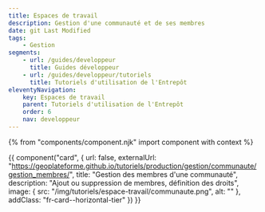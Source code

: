 ```yaml
---
title: Espaces de travail
description: Gestion d'une communauté et de ses membres
date: git Last Modified
tags:
    - Gestion
segments:
    - url: /guides/developpeur
      title: Guides développeur
    - url: /guides/developpeur/tutoriels
      title: Tutoriels d'utilisation de l'Entrepôt
eleventyNavigation:
    key: Espaces de travail
    parent: Tutoriels d'utilisation de l'Entrepôt
    order: 6
    nav: developpeur
---
```


{% from "components/component.njk" import component with context %}

<div class="fr-grid-row--gutters fr-mb-1w">

<div class="fr-col fr-col-md-12">

{{ component("card", {
    url: false,
    externalUrl: "https://geoplateforme.github.io/tutoriels/production/gestion/communaute/gestion_membres/",
    title: "Gestion des membres d'une communauté",
    description: "Ajout ou suppression de membres, définition des droits",
    image: {
        src: "/img/tutoriels/espace-travail/communaute.png",
        alt: ""
    },
    addClass: "fr-card--horizontal-tier"
}) }}

</div>

</div>
